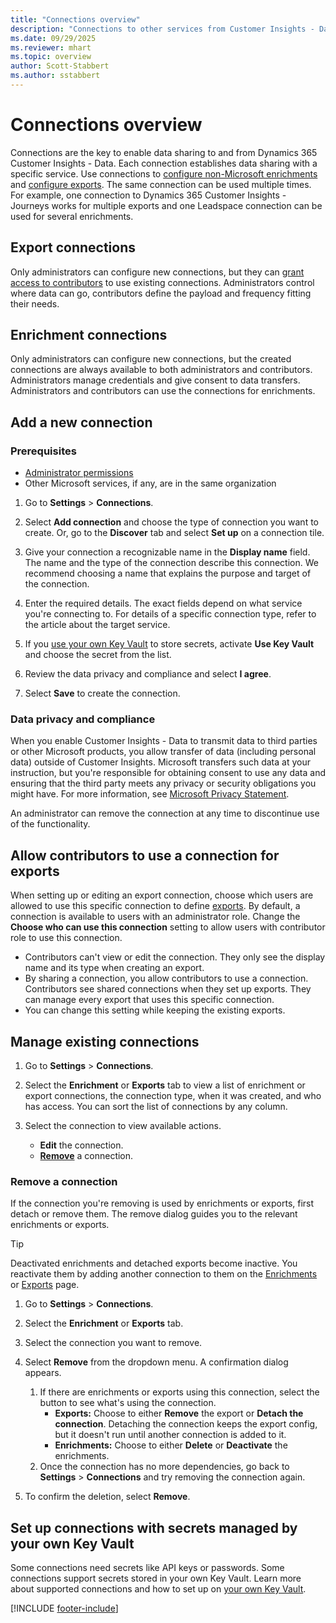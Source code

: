 ```yaml
---
title: "Connections overview"
description: "Connections to other services from Customer Insights - Data."
ms.date: 09/29/2025
ms.reviewer: mhart
ms.topic: overview
author: Scott-Stabbert
ms.author: sstabbert
---
```


# Connections overview

Connections are the key to enable data sharing to and from Dynamics 365 Customer Insights - Data. Each connection establishes data sharing with a specific service. Use connections to [configure non-Microsoft enrichments](enrichment-manage.md) and [configure exports](export-manage.md). The same connection can be used multiple times. For example, one connection to Dynamics 365 Customer Insights - Journeys works for multiple exports and one Leadspace connection can be used for several enrichments.

## Export connections

Only administrators can configure new connections, but they can [grant access to contributors](#allow-contributors-to-use-a-connection-for-exports) to use existing connections. Administrators control where data can go, contributors define the payload and frequency fitting their needs.

## Enrichment connections

Only administrators can configure new connections, but the created connections are always available to both administrators and contributors. Administrators manage credentials and give consent to data transfers. Administrators and contributors can use the connections for enrichments.

## Add a new connection

### Prerequisites

- [Administrator permissions](user-roles.md#admin)
- Other Microsoft services, if any, are in the same organization

1. Go to **Settings** > **Connections**.

1. Select **Add connection** and choose the type of connection you want to create. Or, go to the **Discover** tab and select **Set up** on a connection tile.

1. Give your connection a recognizable name in the **Display name** field. The name and the type of the connection describe this connection. We recommend choosing a name that explains the purpose and target of the connection.

1. Enter the required details. The exact fields depend on what service you're connecting to. For details of a specific connection type, refer to the article about the target service.

1. If you [use your own Key Vault](use-azure-key-vault.md) to store secrets, activate **Use Key Vault** and choose the secret from the list.

1. Review the data privacy and compliance and select **I agree**.

1. Select **Save** to create the connection.

### Data privacy and compliance

When you enable Customer Insights - Data to transmit data to third parties or other Microsoft products, you allow transfer of data (including personal data) outside of Customer Insights. Microsoft transfers such data at your instruction, but you're responsible for obtaining consent to use any data and ensuring that the third party meets any privacy or security obligations you might have. For more information, see [Microsoft Privacy Statement](https://go.microsoft.com/fwlink/?linkid=396732).

An administrator can remove the connection at any time to discontinue use of the functionality.

## Allow contributors to use a connection for exports

When setting up or editing an export connection, choose which users are allowed to use this specific connection to define [exports](export-manage.md). By default, a connection is available to users with an administrator role. Change the **Choose who can use this connection** setting to allow users with contributor role to use this connection.

- Contributors can't view or edit the connection. They only see the display name and its type when creating an export.
- By sharing a connection, you allow contributors to use a connection. Contributors see shared connections when they set up exports. They can manage every export that uses this specific connection.
- You can change this setting while keeping the existing exports.

## Manage existing connections

1. Go to **Settings** > **Connections**.

1. Select the **Enrichment** or **Exports** tab to view a list of enrichment or export connections, the connection type, when it was created, and who has access. You can sort the list of connections by any column.

1. Select the connection to view available actions.

   - **Edit** the connection.
   - [**Remove**](#remove-a-connection) a connection.

### Remove a connection

If the connection you're removing is used by enrichments or exports, first detach or remove them. The remove dialog guides you to the relevant enrichments or exports.

> [!TIP]
> Deactivated enrichments and detached exports become inactive. You reactivate them by adding another connection to them on the [Enrichments](enrichment-manage.md) or [Exports](export-manage.md) page.

1. Go to **Settings** > **Connections**.

1. Select the **Enrichment** or **Exports** tab.

1. Select the connection you want to remove.

1. Select **Remove** from the dropdown menu. A confirmation dialog appears.

   1. If there are enrichments or exports using this connection, select the button to see what's using the connection.
      - **Exports:** Choose to either **Remove** the export or **Detach the connection**. Detaching the connection keeps the export config, but it doesn't run until another connection is added to it.
      - **Enrichments:** Choose to either **Delete** or **Deactivate** the enrichments.
   1. Once the connection has no more dependencies, go back to **Settings** > **Connections** and try removing the connection again.

1. To confirm the deletion, select **Remove**.

## Set up connections with secrets managed by your own Key Vault

Some connections need secrets like API keys or passwords. Some connections support secrets stored in your own Key Vault. Learn more about supported connections and how to set up on [your own Key Vault](use-azure-key-vault.md).

[!INCLUDE [footer-include](includes/footer-banner.md)]
